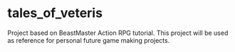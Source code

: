 # tales_of_veteris
 
Project based on BeastMaster Action RPG tutorial.
This project will be used as reference for personal future game making projects.

